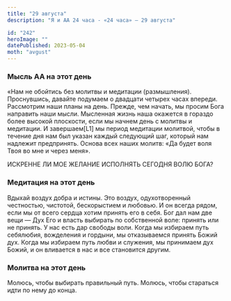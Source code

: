 ```yaml
---
title: "29 августа"
description: "Я и АА 24 часа - «24 часа» — 29 августа"

id: "242"
heroImage: ""
datePublished: 2023-05-04
moth: "avgust"
---
```


### Мысль АА на этот день

«Нам не обойтись без молитвы и медитации (размышления). Проснувшись, давайте
подумаем о двадцати четырех часах впереди. Рассмотрим наши планы на день.
Прежде, чем начать, мы просим Бога направить наши мысли. Мысленная жизнь наша
окажется в гораздо более высокой плоскости, если мы начнем день с молитвы и
медитации. И завершаем[L1] мы период медитации молитвой, чтобы в течение дня
нам был указан каждый следующий шаг, который нам надлежит предпринять. Основа
всех наших молитв: «Да будет воля Твоя во мне и через меня».

ИСКРЕННЕ ЛИ МОЕ ЖЕЛАНИЕ ИСПОЛНЯТЬ СЕГОДНЯ ВОЛЮ БОГА?

### Медитация на этот день

Вдыхай воздух добра и истины. Это воздух, одухотворенный честностью, чистотой,
бескорыстием и любовью. И он всегда рядом, если мы от всего сердца хотим
принять его в себя. Бог дал нам две вещи — Дух Его и власть выбирать по
собственной воле: принять или не принять. У нас есть дар свободы воли. Когда
мы избираем путь себялюбия, вожделения и гордыни, мы отказываемся принять
Божий дух. Когда мы избираем путь любви и служения, мы принимаем дух Божий, и
он вливается в нас и все становится другим.

### Молитва на этот день

Молюсь, чтобы выбирать правильный путь. Молюсь, чтобы стараться идти по нему
до конца.
